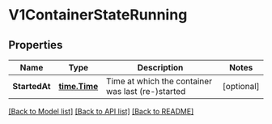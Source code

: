 # V1ContainerStateRunning

## Properties
Name | Type | Description | Notes
------------ | ------------- | ------------- | -------------
**StartedAt** | [**time.Time**](time.Time.md) | Time at which the container was last (re-)started | [optional] 

[[Back to Model list]](../README.md#documentation-for-models) [[Back to API list]](../README.md#documentation-for-api-endpoints) [[Back to README]](../README.md)


